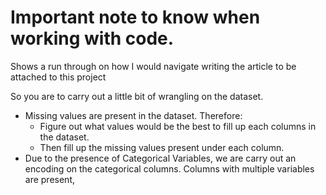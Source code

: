 # Important note to know when working with code. 

Shows a  run through on how I would navigate writing the article to be attached to this project

So you are to carry out a little bit of wrangling on the dataset.
- Missing values are present in the dataset. Therefore:
  - Figure out what values would be the best to fill up each columns in the dataset.
  - Then fill up the missing values present under each column.
- Due to the presence of Categorical Variables, we are carry out an encoding on the categorical columns. Columns with multiple variables are present, 